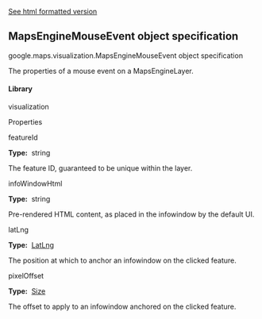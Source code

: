 [See html formatted version](https://huasofoundries.github.io/google-maps-documentation/MapsEngineMouseEvent.html)

## MapsEngineMouseEvent object specification

google.maps.visualization.MapsEngineMouseEvent object specification

The properties of a mouse event on a MapsEngineLayer.

#### Library

visualization

Properties

featureId

**Type:**  string

The feature ID, guaranteed to be unique within the layer.

infoWindowHtml

**Type:**  string

Pre-rendered HTML content, as placed in the infowindow by the default UI.

latLng

**Type:**  [LatLng](LatLng.md)

The position at which to anchor an infowindow on the clicked feature.

pixelOffset

**Type:**  [Size](Size.md)

The offset to apply to an infowindow anchored on the clicked feature.
